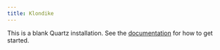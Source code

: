 ```yaml
---
title: Klondike
---
```


This is a blank Quartz installation.
See the [documentation](https://quartz.jzhao.xyz) for how to get started.
